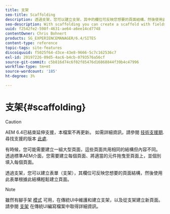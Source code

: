 ```yaml
---
title: 支架
seo-title: Scaffolding
description: 透過支架，您可以建立支架，其中的欄位可反映您想要的頁面結構，然後使用此表單根據此結構輕鬆建立頁面
seo-description: With scaffolding you can create a scaffold with fields that reflect the structure you want for your pages and then use this form to easily create pages based on this structure
uuid: f2542fe2-598f-4631-ae64-a6ee14cd7748
contentOwner: Chris Bohnert
products: SG_EXPERIENCEMANAGER/6.4/SITES
content-type: reference
topic-tags: site-features
discoiquuid: f5025f64-d3ce-43e8-9666-5c7c162536c7
exl-id: 20197226-09d5-4ac6-b4cb-0793576a56cf
source-git-commit: c5b816d74c6f02f85476d16868844f39b4c47996
workflow-type: tm+mt
source-wordcount: '185'
ht-degree: 3%

---
```


# 支架{#scaffolding}

>[!CAUTION]
>
>AEM 6.4已結束延伸支援，本檔案不再更新。 如需詳細資訊，請參閱 [技術支援期](https://helpx.adobe.com//tw/support/programs/eol-matrix.html). 尋找支援的版本 [此處](https://experienceleague.adobe.com/docs/).

有時候，您可能需要建立一組大型頁面，這些頁面共用相同的結構但內容不同。 透過標準AEM介面，您需要建立每個頁面、將適當的元件拖曳至頁面上，並個別填入每個頁面。

透過支架，您可以建立表單（支架），其欄位可反映您想要的頁面結構，然後使用此表單根據此結構輕鬆建立頁面。

>[!NOTE]
>
>雖然有腳手架 [模式](/help/sites-authoring/author-environment-tools.md#page-modes) 可用，在傳統UI中維護和建立支架，以及從支架建立新頁面。 請參閱 [支架](/help/sites-classic-ui-authoring/classic-feature-scaffolding.md) 在傳統UI編寫檔案中取得詳細資訊。
